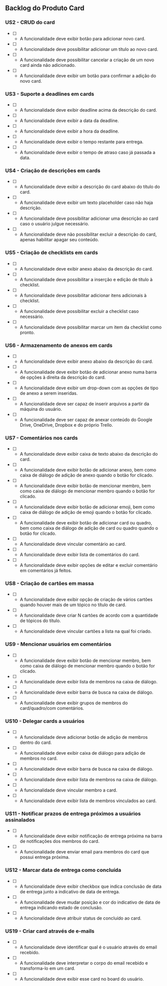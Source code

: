 ## Backlog do Produto Card

### US2 - CRUD do card

- [ ] - A funcionalidade deve exibir botão para adicionar novo card.

- [ ] - A funcionalidade deve possibilitar adicionar um título ao novo card.

- [ ] - A funcionalidade deve possibilitar cancelar a criação de um novo card ainda não adicionado.

- [ ] - A funcionalidade deve exibir um botão para confirmar a adição do novo card.

### US3 - Suporte a deadlines em cards

- [ ] - A funcionalidade deve exibir deadline acima da descrição do card.

- [ ] - A funcionalidade deve exibir a data da deadline.

- [ ] - A funcionalidade deve exibir a hora da deadline.

- [ ] - A funcionalidade deve exibir o tempo restante para entrega.

- [ ] - A funcionalidade deve exibir o tempo de atraso caso já passada a data.


### US4 - Criação de descrições em cards

- [ ] - A funcionalidade deve exibir a descrição do card abaixo do título do card.

- [ ] - A funcionalidade deve exibir um texto placeholder caso não haja descrição.

- [ ] - A funcionalidade deve possibilitar adicionar uma descrição ao card caso o usuário julgue necessário.

- [ ] - A funcionalidade deve não possibilitar excluir a descrição do card, apenas habilitar apagar seu conteúdo.

### US5 - Criação de checklists em cards

- [ ] - A funcionalidade deve exibir anexo abaixo da descrição do card.

- [ ] - A funcionalidade deve possibilitar a inserção e edição de título à checklist.

- [ ] - A funcionalidade deve possibilitar adicionar itens adicionais à checklist.

- [ ] - A funcionalidade deve possibilitar excluir a checklist caso necessário.

- [ ] - A funcionalidade deve possibilitar marcar um item da checklist como pronto.


### US6 - Armazenamento de anexos em cards

- [ ] - A funcionalidade deve exibir anexo abaixo da descrição do card.

- [ ] - A funcionalidade deve exibir botão de adicionar anexo numa barra de opções à direita da descrição do card.

- [ ] - A funcionalidade deve exibir um drop-down com as opções de tipo de anexo a serem inseridas.

- [ ] - A funcionalidade deve ser capaz de inserir arquivos a partir da máquina do usuário.

- [ ] - A funcionalidade deve ser capaz de anexar conteúdo do Google Drive, OneDrive, Dropbox e do próprio Trello.

### US7 - Comentários nos cards

 - [ ] - A funcionalidade deve exibir caixa de texto abaixo da descrição do card.

 - [ ] -  A funcionalidade deve exibir botão de adicionar anexo, bem como caixa de diálogo de adição de anexo quando o botão for clicado.

 - [ ] -  A funcionalidade deve exibir botão de mencionar membro, bem como caixa de diálogo de mencionar membro quando o botão for clicado.

 - [ ] -  A funcionalidade deve exibir botão de adicionar emoji, bem como caixa de diálogo de adição de emoji quando o botão for clicado.

 - [ ] -  A funcionalidade deve exibir botão de adicionar card ou quadro, bem como caixa de diálogo de adição de card ou quadro quando o botão for clicado.

 - [ ] -  A funcionalidade deve vincular comentário ao card.

 - [ ] -  A funcionalidade deve exibir lista de comentários do card.

 - [ ] -  A funcionalidade deve exibir opções de editar e excluir comentário em comentários já feitos.

### US8 - Criação de cartões em massa

 - [ ] -  A funcionalidade deve exibir opção de criação de vários cartões quando houver mais de um tópico no título de card.

 - [ ] -  A funcionalidade deve criar N cartões de acordo com a quantidade de tópicos do título.

 - [ ] -  A funcionalidade deve vincular cartões a lista na qual foi criado.

### US9 - Mencionar usuários em comentários

 - [ ] -  A funcionalidade deve exibir botão de mencionar membro, bem como caixa de diálogo de mencionar membro quando o botão for clicado.

 - [ ] -  A funcionalidade deve exibir lista de membros na caixa de diálogo.

 - [ ] -  A funcionalidade deve exibir barra de busca na caixa de diálogo.

 - [ ] -  A funcionalidade deve exibir grupos de membros do card/quadro/com comentários.

### US10 - Delegar cards a usuários

 - [ ] -  A funcionalidade deve adicionar botão de adição de membros dentro do card.

 - [ ] -  A funcionalidade deve exibir caixa de diálogo para adição de membros no card.

 - [ ] -  A funcionalidade deve exibir barra de busca na caixa de diálogo.

 - [ ] -  A funcionalidade deve exibir lista de membros na caixa de diálogo.

 - [ ] -  A funcionalidade deve vincular membro a card.

 - [ ] -  A funcionalidade deve exibir lista de membros vinculados ao card.

### US11 - Notificar prazos de entrega próximos a usuários assinalados

 - [ ] -  A funcionalidade deve exibir notificação de entrega próxima na barra de notificações dos membros do card.

 - [ ] -  A funcionalidade deve enviar email para membros do card que possui entrega próxima.

### US12 - Marcar data de entrega como concluída

 - [ ] -  A funcionalidade deve exibir checkbox que indica conclusão de data de entrega junto a indicativo de data de entrega.

 - [ ] -  A funcionalidade deve mudar posição e cor do indicativo de data de entrega indicando estado de conclusão.

 - [ ] -  A funcionalidade deve atribuir status de concluído ao card.

### US19 - Criar card através de e-mails

 - [ ] -  A funcionalidade deve identificar qual é o usuário através do email recebido.

 - [ ] -  A funcionalidade deve interpretar o corpo do email recebido e transforma-lo em um card.

 - [ ] -  A funcionalidade deve exibir esse card no board do usuário.
